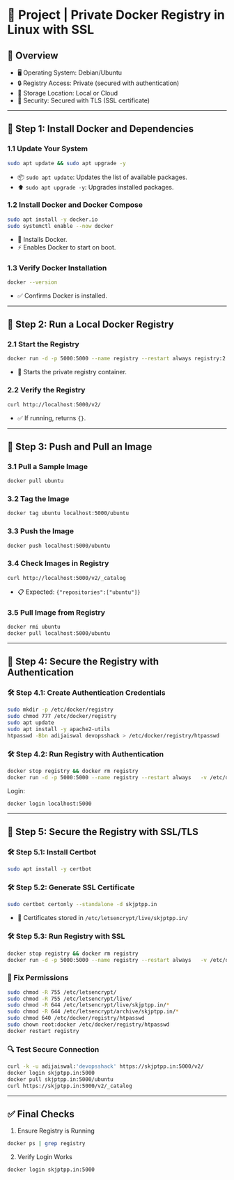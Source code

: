 # 🐳 Project | Private Docker Registry in Linux with SSL

## 📌 Overview
- 🖥️ Operating System: Debian/Ubuntu  
- 🔒 Registry Access: Private (secured with authentication)  
- 💾 Storage Location: Local or Cloud  
- 🔐 Security: Secured with TLS (SSL certificate)  

---

## 🔹 Step 1: Install Docker and Dependencies

### 1.1 Update Your System
```bash
sudo apt update && sudo apt upgrade -y
```
- 📦 `sudo apt update`: Updates the list of available packages.  
- ⬆️ `sudo apt upgrade -y`: Upgrades installed packages.  

### 1.2 Install Docker and Docker Compose
```bash
sudo apt install -y docker.io
sudo systemctl enable --now docker
```
- 🐳 Installs Docker.  
- ⚡ Enables Docker to start on boot.  

### 1.3 Verify Docker Installation
```bash
docker --version
```
- ✅ Confirms Docker is installed.  

---

## 🔹 Step 2: Run a Local Docker Registry

### 2.1 Start the Registry
```bash
docker run -d -p 5000:5000 --name registry --restart always registry:2
```
- 🚀 Starts the private registry container.  

### 2.2 Verify the Registry
```bash
curl http://localhost:5000/v2/
```
- ✅ If running, returns `{}`.  

---

## 🔹 Step 3: Push and Pull an Image

### 3.1 Pull a Sample Image
```bash
docker pull ubuntu
```

### 3.2 Tag the Image
```bash
docker tag ubuntu localhost:5000/ubuntu
```

### 3.3 Push the Image
```bash
docker push localhost:5000/ubuntu
```

### 3.4 Check Images in Registry
```bash
curl http://localhost:5000/v2/_catalog
```
- 📋 Expected: `{"repositories":["ubuntu"]}`  

### 3.5 Pull Image from Registry
```bash
docker rmi ubuntu
docker pull localhost:5000/ubuntu
```

---

## 🔹 Step 4: Secure the Registry with Authentication

### 🛠 Step 4.1: Create Authentication Credentials
```bash
sudo mkdir -p /etc/docker/registry
sudo chmod 777 /etc/docker/registry
sudo apt update
sudo apt install -y apache2-utils
htpasswd -Bbn adijaiswal devopsshack > /etc/docker/registry/htpasswd
```

### 🛠 Step 4.2: Run Registry with Authentication
```bash
docker stop registry && docker rm registry
docker run -d -p 5000:5000 --name registry --restart always   -v /etc/docker/registry:/auth   -e "REGISTRY_AUTH=htpasswd"   -e "REGISTRY_AUTH_HTPASSWD_REALM=Registry Realm"   -e "REGISTRY_AUTH_HTPASSWD_PATH=/auth/htpasswd"   registry:2
```

Login:
```bash
docker login localhost:5000
```

---

## 🔹 Step 5: Secure the Registry with SSL/TLS

### 🛠 Step 5.1: Install Certbot
```bash
sudo apt install -y certbot
```

### 🛠 Step 5.2: Generate SSL Certificate
```bash
sudo certbot certonly --standalone -d skjptpp.in
```
- 📂 Certificates stored in `/etc/letsencrypt/live/skjptpp.in/`  

### 🛠 Step 5.3: Run Registry with SSL
```bash
docker stop registry && docker rm registry
docker run -d -p 5000:5000 --name registry --restart always   -v /etc/docker/registry:/auth   -v /etc/letsencrypt:/certs   -e "REGISTRY_AUTH=htpasswd"   -e "REGISTRY_AUTH_HTPASSWD_REALM=Private Docker Registry"   -e "REGISTRY_AUTH_HTPASSWD_PATH=/auth/htpasswd"   -e "REGISTRY_HTTP_TLS_CERTIFICATE=/certs/live/skjptpp.in/fullchain.pem"   -e "REGISTRY_HTTP_TLS_KEY=/certs/live/skjptpp.in/privkey.pem"   registry:2
```

### 🔑 Fix Permissions
```bash
sudo chmod -R 755 /etc/letsencrypt/
sudo chmod -R 755 /etc/letsencrypt/live/
sudo chmod -R 644 /etc/letsencrypt/live/skjptpp.in/*
sudo chmod -R 644 /etc/letsencrypt/archive/skjptpp.in/*
sudo chmod 640 /etc/docker/registry/htpasswd
sudo chown root:docker /etc/docker/registry/htpasswd
docker restart registry
```

### 🔍 Test Secure Connection
```bash
curl -k -u adijaiswal:'devopsshack' https://skjptpp.in:5000/v2/
docker login skjptpp.in:5000
docker pull skjptpp.in:5000/ubuntu
curl https://skjptpp.in:5000/v2/_catalog
```

---

## ✅ Final Checks
1. Ensure Registry is Running  
```bash
docker ps | grep registry
```

2. Verify Login Works  
```bash
docker login skjptpp.in:5000
```
